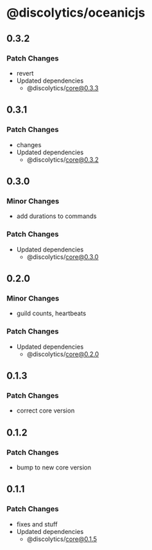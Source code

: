 # @discolytics/oceanicjs

## 0.3.2

### Patch Changes

- revert
- Updated dependencies
  - @discolytics/core@0.3.3

## 0.3.1

### Patch Changes

- changes
- Updated dependencies
  - @discolytics/core@0.3.2

## 0.3.0

### Minor Changes

- add durations to commands

### Patch Changes

- Updated dependencies
  - @discolytics/core@0.3.0

## 0.2.0

### Minor Changes

- guild counts, heartbeats

### Patch Changes

- Updated dependencies
  - @discolytics/core@0.2.0

## 0.1.3

### Patch Changes

- correct core version

## 0.1.2

### Patch Changes

- bump to new core version

## 0.1.1

### Patch Changes

- fixes and stuff
- Updated dependencies
  - @discolytics/core@0.1.5
